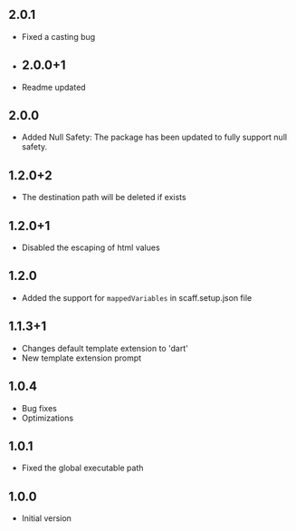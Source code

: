 ## 2.0.1

- Fixed a casting bug

- ## 2.0.0+1

- Readme updated

## 2.0.0

- Added Null Safety: The package has been updated to fully support null safety.

## 1.2.0+2

- The destination path will be deleted if exists

## 1.2.0+1

- Disabled the escaping of html values

## 1.2.0

- Added the support for `mappedVariables` in scaff.setup.json file

## 1.1.3+1

- Changes default template extension to 'dart'
- New template extension prompt

## 1.0.4

- Bug fixes
- Optimizations

## 1.0.1

- Fixed the global executable path

## 1.0.0

- Initial version
